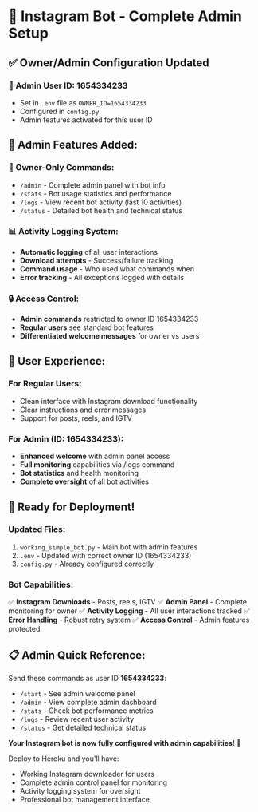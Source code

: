 # 🚀 Instagram Bot - Complete Admin Setup

## ✅ **Owner/Admin Configuration Updated**

### **👑 Admin User ID: 1654334233**
- Set in `.env` file as `OWNER_ID=1654334233`
- Configured in `config.py` 
- Admin features activated for this user ID

## 🎯 **Admin Features Added:**

### **👑 Owner-Only Commands:**
- `/admin` - Complete admin panel with bot info
- `/stats` - Bot usage statistics and performance  
- `/logs` - View recent bot activity (last 10 activities)
- `/status` - Detailed bot health and technical status

### **📊 Activity Logging System:**
- **Automatic logging** of all user interactions
- **Download attempts** - Success/failure tracking
- **Command usage** - Who used what commands when
- **Error tracking** - All exceptions logged with details

### **🔒 Access Control:**
- **Admin commands** restricted to owner ID 1654334233
- **Regular users** see standard bot features
- **Differentiated welcome messages** for owner vs users

## 📱 **User Experience:**

### **For Regular Users:**
- Clean interface with Instagram download functionality
- Clear instructions and error messages
- Support for posts, reels, and IGTV

### **For Admin (ID: 1654334233):**
- **Enhanced welcome** with admin panel access
- **Full monitoring** capabilities via /logs command
- **Bot statistics** and health monitoring
- **Complete oversight** of all bot activities

## 🚀 **Ready for Deployment!**

### **Updated Files:**
1. `working_simple_bot.py` - Main bot with admin features
2. `.env` - Updated with correct owner ID (1654334233)
3. `config.py` - Already configured correctly

### **Bot Capabilities:**
✅ **Instagram Downloads** - Posts, reels, IGTV
✅ **Admin Panel** - Complete monitoring for owner
✅ **Activity Logging** - All user interactions tracked
✅ **Error Handling** - Robust retry system
✅ **Access Control** - Admin features protected

## 📋 **Admin Quick Reference:**

Send these commands as user ID **1654334233**:
- `/start` - See admin welcome panel
- `/admin` - View complete admin dashboard  
- `/stats` - Check bot performance metrics
- `/logs` - Review recent user activity
- `/status` - Get detailed technical status

**Your Instagram bot is now fully configured with admin capabilities!** 🎉

Deploy to Heroku and you'll have:
- Working Instagram downloader for users
- Complete admin control panel for monitoring
- Activity logging system for oversight
- Professional bot management interface